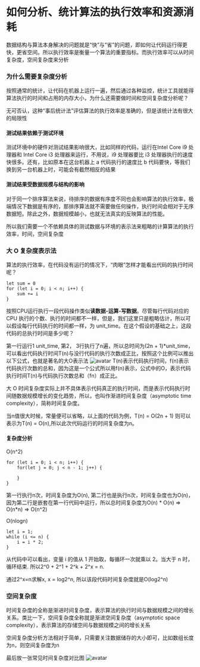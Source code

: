 <!--
 * @Author: xinranzhou
 * @Date: 2020-07-16 09:18:59
 * @LastEditTime: 2020-07-16 10:20:13
 * @LastEditors: Please set LastEditors
 * @Description: In User Settings Edit
 * @FilePath: /data_structure/doc/chapter1.md
--> 
# 如何分析、统计算法的执行效率和资源消耗
数据结构与算法本身解决的问题就是“快”与“省”的问题，即如何让代码运行得更快，更省空间。所以执行效率是衡量一个算法的重要指标。而执行效率可以从时间复杂度，空间复杂度来分析

### 为什么需要复杂度分析
按照通常的统计，让代码在机器上运行一遍，然后通过各种监控，统计工具就能得算法执行的时间和占用的内存大小，为什么还需要做时间和空间复杂度分析呢？

无可否认，这种“事后统计法”评估算法的执行效率是准确的，但是该统计法有很大的局限性
#### 测试结果依赖于测试环境
测试环境中的硬件对测试结果影响很大，比如同样的代码，运行在Intel Core i9 处理器和 Intel Core i3 处理器来运行，不用说，i9 处理器要比 i3 处理器执行的速度快很多。还有，比如原本在这台机器上 a 代码执行的速度比 b 代码要快，等我们换到另一台机器上时，可能会有截然相反的结果

#### 测试结果受数据规模与结构的影响
对于同一个排序算法来说，待排序的数据有序度不同也会影响算法的执行效率，极端情况下数据是有序的，那排序算法就不需要做任何操作，执行时间会相对于无序数据短。除此之外，数据规模越小，也就无法真实的反映算法的性能。

所以我们需要一个不依赖具体的测试数据与环境的表示法来粗略的计算算法的执行效率，时间，空间复杂度

### 大 O 复杂度表示法

算法的执行效率，在代码没有运行的情况下，“肉眼”怎样才能看出代码的执行时间呢？
```
let sum = 0
for (let i = 0; i < n; i++) {
    sum += i
}
```
按照CPU运行执行一段代码操作类似**读数据-运算-写数据**。尽管每行代码对应的 CPU 执行的个数、执行的时间都不一样，但是，我们这里只是粗略估计，所以可以假设每行代码执行的时间都一样，为 unit_time。在这个假设的基础之上，这段代码的总执行时间是多少呢？

第一行运行1 unit_time, 第2， 3行执行了n遍，所以总时间为(2n + 1)*unit_time，可以看出代码执行时间T(n)与没行代码的执行次数成正比，按照这个比例可以推出以下公式，也就是著名的大O表示法
![avatar](https://static001.geekbang.org/resource/image/22/ef/22900968aa2b190072c985a08b0e92ef.png)
T(n)表示代码执行时间，f(n)表示代码执行次数的总和，因为这是一个公式所以用f(n)表示，公式中的O，表示代码执行时间T(n)与代码执行次数总和（fn）成正比。

大 O 时间复杂度实际上并不具体表示代码真正的执行时间，而是表示代码执行时间随数据规模增长的变化趋势，所以，也叫作渐进时间复杂度（asymptotic time complexity），简称时间复杂度。

当n值很大时候，常量便可以省略，以上面的代码为例，T(n) = O(2n + 1) 则可以表示为T(n) = O(n),所以此次代码运行的时间复杂度为n。

#### 复杂度分析

O(n^2)
```
for (let i = 0; i < n; i++) {
    for(let j = 0; j < n - 1; j++) {
        
    }
}
```
第一行执行n次，时间复杂度为O(n), 第二行也是执行n次，时间复杂度也为O(n)，因为第二行是嵌套在第一行代码中运行，所以总时间复杂度为O(n) * O(n) => O(n*n) => O(n^2) 

O(nlogn)

```
let i = 1; 
while (i <= n) {
    i = i * 2; 
}
```
从代码中可以看出，变量 i 的值从 1 开始取，每循环一次就乘以 2。当大于 n 时，循环结束.
所以2^0 + 2^1 + 2^k + 2^x = n.

通过2^x=n求解x, x = log2^n, 所以该段代码时间复杂度就是O(log2^n)

### 空间复杂度

时间复杂度的全称是渐进时间复杂度，表示算法的执行时间与数据规模之间的增长关系。类比一下，空间复杂度全称就是渐进空间复杂度（asymptotic space complexity），表示算法的存储空间与数据规模之间的增长关系

空间复杂度分析方法相对于简单，只需要关注数据储存的大小即可，比如数组长度为n，则空间复杂度为n

最后放一张常见时间复杂度对比图
![avatar](https://static001.geekbang.org/resource/image/49/04/497a3f120b7debee07dc0d03984faf04.jpg)
